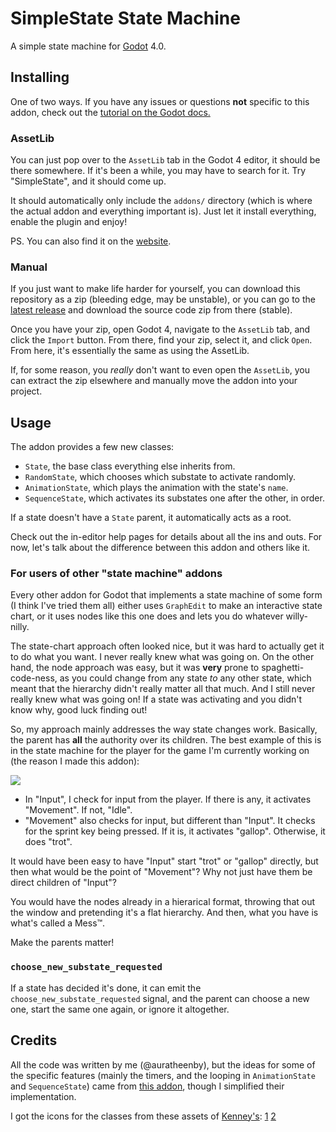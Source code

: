 # SimpleState State Machine
A simple state machine for [Godot](https://godotengine.org) 4.0.

## Installing
One of two ways.
If you have any issues or questions **not** specific to this addon, check out the [tutorial on the Godot docs.](https://docs.godotengine.org/en/latest/tutorials/plugins/editor/installing_plugins.html) 

### AssetLib
You can just pop over to the `AssetLib` tab in the Godot 4 editor,
it should be there somewhere. If it's been a while, you may have to search for it.
Try "SimpleState", and it should come up.

It should automatically only include the `addons/` directory
(which is where the actual addon and everything important is).
Just let it install everything, enable the plugin and enjoy!

PS. You can also find it on the [website](http://godotengine.org/asset-library/asset/1578).

### Manual
If you just want to make life harder for yourself, 
you can download this repository as a zip (bleeding edge, may be unstable), 
or you can go to the [latest release](https://gitlab.com/addons-by-aura/simple-state/-/releases) and download the source code zip from there (stable).

Once you have your zip, open Godot 4, navigate to the `AssetLib` tab, and click the `Import` button. From there, find your zip, select it, and click `Open`.
From here, it's essentially the same as using the AssetLib.

If, for some reason, you *really* don't want to even open the `AssetLib`, you can extract the zip elsewhere and manually move the addon into your project.

## Usage
The addon provides a few new classes:
- `State`, the base class everything else inherits from.
- `RandomState`, which chooses which substate to activate randomly.
- `AnimationState`, which plays the animation with the state's `name`.
- `SequenceState`, which activates its substates one after the other, in order.

If a state doesn't have a `State` parent, it automatically acts as a root.

Check out the in-editor help pages for details about all the ins and outs.
For now, let's talk about the difference between this addon and others like it.

### For users of other "state machine" addons
Every other addon for Godot that implements a state machine of some form
(I think I've tried them all) either uses `GraphEdit` to make an interactive state chart, or it uses nodes like this one does and lets you do whatever willy-nilly.

The state-chart approach often looked nice, but it was hard to actually get it to do what you want. I never really knew what was going on. On the other hand, the node approach was easy, but it was **very** prone to spaghetti-code-ness, as you could change from any state *to* any other state, which meant that the hierarchy didn't really matter all that much. And I still never really knew what was going on! If a state was activating and you didn't know why, good luck finding out!

So, my approach mainly addresses the way state changes work. Basically, the parent has **all** the authority over its children. The best example of this is in the state machine for the player for the game I'm currently working on (the reason I made this addon):

![](https://gitlab.com/addons-by-aura/simple-state/-/raw/master/docs/images/player_state_machine.png)

- In "Input", I check for input from the player. If there is any, it activates "Movement". If not, "Idle". 
- "Movement" also checks for input, but different than "Input". It checks for the sprint key being pressed. If it is, it activates "gallop". Otherwise, it does "trot".

It would have been easy to have "Input" start "trot" or "gallop" directly, but then what would be the point of "Movement"? Why not just have them be direct children of "Input"?

You would have the nodes already in a hierarical format, throwing that out the window and pretending it's a flat hierarchy. And then, what you have is what's called a Mess™️.

Make the parents matter!

### `choose_new_substate_requested`
If a state has decided it's done, it can emit the `choose_new_substate_requested` signal, and the parent can choose a new one, start the same one again, or ignore it altogether.

## Credits
All the code was written by me (@auratheenby), but the ideas for some of the specific features (mainly the timers, and the looping in `AnimationState` and `SequenceState`) came from [this addon](https://gitlab.com/atn_games/xsm2-g4), though I simplified their implementation.

I got the icons for the classes from these assets of [Kenney's](kenney.nl):
[1](https://kenney.nl/assets/board-game-icons)
[2](https://kenney.nl/assets/game-icons)